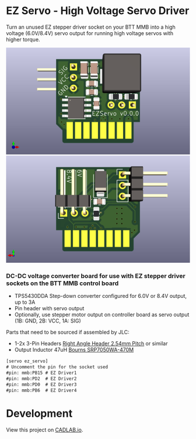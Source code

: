 # EZ Servo - High Voltage Servo Driver
Turn an unused EZ stepper driver socket on your BTT MMB into a high voltage (6.0V/8.4V) servo output for running high voltage servos with higher torque.

![PCB Render Front](Images/ez-servo-front.png?raw=true) ![PCB Render Back](Images/ez-servo-back.png?raw=true)

### DC-DC voltage converter board for use with EZ stepper driver sockets on the BTT MMB control board
 - TPS5430DDA Step-down converter configured for 6.0V or 8.4V output, up to 3A
 - Pin header with servo output
 - Optionally, use stepper motor output on controller board as servo output (1B: GND, 2B: VCC, 1A: SIG)

Parts that need to be sourced if assembled by JLC:
  - 1-2x 3-Pin Headers [Right Angle Header 2.54mm Pitch](https://www.digikey.com/en/products/detail/molex/0022286030/3158667) or similar 
  - Output Inductor 47uH [Bourns SRP7050WA-470M](https://www.digikey.com/en/products/detail/bourns-inc/srp7050wa-470m/18670339)

```
[servo ez_servo]
# Uncomment the pin for the socket used
#pin: mmb:PB15 # EZ Driver1
#pin: mmb:PD2  # EZ Driver2
#pin: mmb:PD0  # EZ Driver3
#pin: mmb:PB6  # EZ Driver4
```

# Development
View this project on [CADLAB.io](https://cadlab.io/project/28137/main/files/ez-servo/KiCad). 